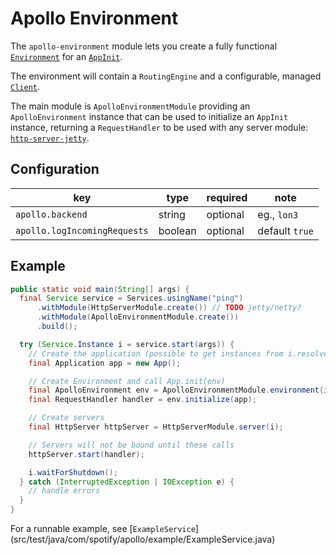 # Apollo Environment

The `apollo-environment` module lets you create a fully functional
[`Environment`](../apollo-api/src/main/java/com/spotify/apollo/Environment.java) for an
[`AppInit`](../apollo-api/src/main/java/com/spotify/apollo/AppInit.java).

The environment will contain a `RoutingEngine` and a configurable, managed
[`Client`](../apollo-api/src/main/java/com/spotify/apollo/Client.java).

The main module is `ApolloEnvironmentModule` providing an `ApolloEnvironment` instance that can be
used to initialize an `AppInit` instance, returning a `RequestHandler` to be used with any
server module: [`http-server-jetty`](../modules/http-server-jetty).

## Configuration

key | type | required | note
--- | --- | --- | ---
`apollo.backend` | string | optional | eg., `lon3`
`apollo.logIncomingRequests` | boolean | optional | default `true`


## Example

```java
public static void main(String[] args) {
  final Service service = Services.usingName("ping")
      .withModule(HttpServerModule.create()) // TODO jetty/netty?
      .withModule(ApolloEnvironmentModule.create())
      .build();

  try (Service.Instance i = service.start(args)) {
    // Create the application (possible to get instances from i.resolve())
    final Application app = new App();

    // Create Environment and call App.init(env)
    final ApolloEnvironment env = ApolloEnvironmentModule.environment(i);
    final RequestHandler handler = env.initialize(app);

    // Create servers
    final HttpServer httpServer = HttpServerModule.server(i);

    // Servers will not be bound until these calls
    httpServer.start(handler);

    i.waitForShutdown();
  } catch (InterruptedException | IOException e) {
    // handle errors
  }
}
```

For a runnable example, see [`ExampleService`]
(src/test/java/com/spotify/apollo/example/ExampleService.java)
